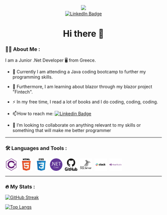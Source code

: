 <div id="header" align="center">
  <img src="https://media.giphy.com/media/M9gbBd9nbDrOTu1Mqx/giphy.gif" width="100"/>
</div>

<div id="badges" align="center">
  <a href="https://www.linkedin.com/in/yannis-amanatidis-b2b4221b4/">
  <img src="https://img.shields.io/badge/LinkedIn-blue?style=for-the-badge&logo=linkedin&logoColor=white" alt="LinkedIn Badge" width="100"/>
  </a>
</div>

<div id="hey" align="center">
  <h1>Hi there 👋</h1>
</div>

### :man_technologist: About Me :

I am a Junior .Net Developer :desktop_computer: from Greece.

- :telescope: Currently I am attending a Java coding bootcamp to further my programming skills.

- :seedling: Furthermore, I am learning about blazor through my blazor project "Fintech".

- :zap: In my free time, I read a lot of books and I do coding, coding, coding.

- :mailbox:How to reach me: [![Linkedin Badge](https://img.shields.io/badge/LinkedIn-blue?style=flat&logo=Linkedin&logoColor=white)](https://www.linkedin.com/in/yannis-amanatidis-b2b4221b4/)
- 👯 I’m looking to collaborate on anything relevant to my skills or something that will make me better programmer

---

### :hammer_and_wrench: Languages and Tools :
<div>
  <img src="https://github.com/devicons/devicon/blob/master/icons/csharp/csharp-line.svg" title="C#" alt="csharp" width="40" height="40"/>&nbsp;
  <img src="https://github.com/devicons/devicon/blob/master/icons/html5/html5-original-wordmark.svg" title="HTML" alt="HTML" width="40" height="40"/>&nbsp;
  <img src="https://github.com/devicons/devicon/blob/master/icons/css3/css3-original-wordmark.svg" title="css" alt="css" width="40" height="40"/>&nbsp;
  <img src="https://github.com/devicons/devicon/blob/master/icons/dotnetcore/dotnetcore-original.svg" title=".Net Core" alt="dotnetcore" width="40" height="40"/>&nbsp;
  <img src="https://github.com/devicons/devicon/blob/master/icons/github/github-original-wordmark.svg" title="Git Hub" alt="Git Hub" width="40" height="40"/>&nbsp;
  <img src="https://github.com/devicons/devicon/blob/master/icons/microsoftsqlserver/microsoftsqlserver-plain-wordmark.svg" title="SQL Server" alt="SQL Server" width="40" height="40"/>&nbsp;
  <img src="https://github.com/devicons/devicon/blob/master/icons/slack/slack-original-wordmark.svg" title="Slack" alt="Slack" width="40" height="40"/>&nbsp;
  <img src="https://github.com/devicons/devicon/blob/master/icons/visualstudio/visualstudio-plain-wordmark.svg" title="Visual Studio" alt="Visual Studio" width="40" height="40"/>&nbsp;
</div>

---

### :fire: My Stats :

[![GitHub Streak](http://github-readme-streak-stats.herokuapp.com?user=YannisAm&theme=dark&background=000000)](https://git.io/streak-stats)

[![Top Langs](https://github-readme-stats.vercel.app/api/top-langs/?username=YannisAm)](https://github.com/anuraghazra/github-readme-stats)
